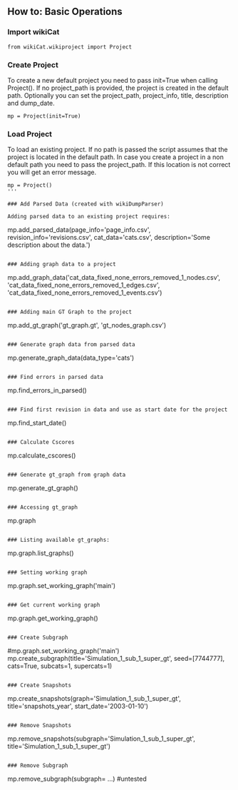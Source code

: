 
## How to: Basic Operations

### Import wikiCat

```
from wikiCat.wikiproject import Project
```

### Create Project
To create a new default project you need to pass init=True when calling Project(). If no project_path is provided, the project is created in the default path. Optionally you can set the project_path, project_info, title, description and dump_date.

```
mp = Project(init=True) 
```

### Load Project
To load an existing project. If no path is passed the script assumes that the project is located in the default path. In case you create a project in a non default path you need to pass the project_path. If this location is not correct you will get an error message.  

```
mp = Project()
'''

### Add Parsed Data (created with wikiDumpParser)

Adding parsed data to an existing project requires:

```
mp.add_parsed_data(page_info='page_info.csv',
                   revision_info='revisions.csv',
                   cat_data='cats.csv',
                   description='Some description about the data.')
```

### Adding graph data to a project
```
mp.add_graph_data('cat_data_fixed_none_errors_removed_1_nodes.csv', 'cat_data_fixed_none_errors_removed_1_edges.csv', 'cat_data_fixed_none_errors_removed_1_events.csv')
```

### Adding main GT Graph to the project
```
mp.add_gt_graph('gt_graph.gt', 'gt_nodes_graph.csv')
```

### Generate graph data from parsed data
```
mp.generate_graph_data(data_type='cats')
```

### Find errors in parsed data

```
mp.find_errors_in_parsed()
```

### Find first revision in data and use as start date for the project
```
mp.find_start_date()
```

### Calculate Cscores
```
mp.calculate_cscores()
```

### Generate gt_graph from graph data
```
mp.generate_gt_graph()
```

### Accessing gt_graph
```
mp.graph
```

### Listing available gt_graphs:
```
mp.graph.list_graphs()
```

### Setting working graph
```
mp.graph.set_working_graph('main')
```

### Get current working graph
```
mp.graph.get_working_graph()
```

### Create Subgraph
```
#mp.graph.set_working_graph('main')
mp.create_subgraph(title='Simulation_1_sub_1_super_gt', seed=[7744777], cats=True,
                   subcats=1, supercats=1)
```

### Create Snapshots
```
mp.create_snapshots(graph='Simulation_1_sub_1_super_gt', title='snapshots_year',
                    start_date='2003-01-10')
```

### Remove Snapshots
```
mp.remove_snapshots(subgraph='Simulation_1_sub_1_super_gt', title='Simulation_1_sub_1_super_gt')
```

### Remove Subgraph
```
mp.remove_subgraph(subgraph= ...) #untested
```
